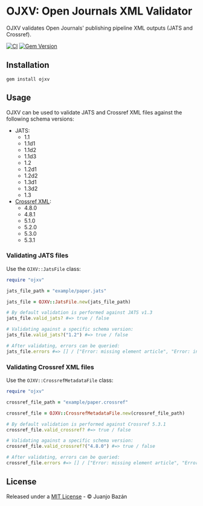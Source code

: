 # OJXV: Open Journals XML Validator

OJXV validates Open Journals' publishing pipeline XML outputs (JATS and Crossref).

[![CI](https://github.com/xuanxu/ojxv/actions/workflows/ci.yml/badge.svg)](https://github.com/xuanxu/ojxv/actions/workflows/ci.yml)
[![Gem Version](https://badge.fury.io/rb/ojxv.svg)](https://badge.fury.io/rb/ojxv)

## Installation

```
gem install ojxv
```

## Usage

OJXV can be used to validate JATS and Crossref XML files against the following schema versions:

- JATS:
  - 1.1
  - 1.1d1
  - 1.1d2
  - 1.1d3
  - 1.2
  - 1.2d1
  - 1.2d2
  - 1.3d1
  - 1.3d2
  - 1.3
- [Crossref XML](https://www.crossref.org/documentation/schema-library/schema-versions/):
  - 4.8.0
  - 4.8.1
  - 5.1.0
  - 5.2.0
  - 5.3.0
  - 5.3.1

### Validating JATS files

Use the `OJXV::JatsFile` class:

```ruby
require "ojxv"

jats_file_path = "example/paper.jats"

jats_file = OJXV::JatsFile.new(jats_file_path)

# By default validation is performed against JATS v1.3
jats_file.valid_jats? #=> true / false

# Validating against a specific schema version:
jats_file.valid_jats?("1.2") #=> true / false

# After validating, errors can be queried:
jats_file.errors #=> [] / ["Error: missing element article", "Error: invalid namespace", ...]
```

### Validating Crossref XML files

Use the `OJXV::CrossrefMetadataFile` class:

```ruby
require "ojxv"

crossref_file_path = "example/paper.crossref"

crossref_file = OJXV::CrossrefMetadataFile.new(crossref_file_path)

# By default validation is performed against Crossref 5.3.1
crossref_file.valid_crossref? #=> true / false

# Validating against a specific schema version:
crossref_file.valid_crossref?("4.8.0") #=> true / false

# After validating, errors can be queried:
crossref_file.errors #=> [] / ["Error: missing element article", "Error: invalid namespace", ...]
```

## License

Released under a [MIT License](./LICENSE) - &copy; Juanjo Bazán
